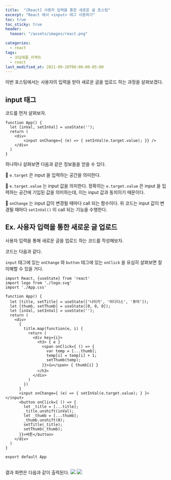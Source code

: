 ```yaml
---
title:  "[React] 사용자 입력을 통한 새로운 글 포스팅"
excerpt: "React 에서 <input> 태그 사용하기"
toc: true
toc_sticky: true
header:
  teaser: "/assets/images/react.png"

categories:
  - react
tags:
  - 코딩애플_리액트
  - react
last_modified_at: 2021-09-20T08:06:00-05:00
---
```


이번 포스팅에서는 사용자의 입력을 받아 새로운 글을 업로드 하는 과정을 살펴보겠다.



## input 태그

코드를 먼저 살펴보자.

```react
function App() {
  let [inVal, setInVal] = useState('');
  return (
  	<div>
    	<input onChange={ (e) => { setInVal(e.target.value); }} />
    </div>
  )
}
```



하나하나 살펴보면 다음과 같은 정보들을 얻을 수 있다.

🎯 `e.target` 은 input 을 입력하는 공간을 의미한다.

🎯 `e.target.value` 는 input 값을 의미한다. 정확히는 `e.target.value` 은 input 을 입력하는 공간에 기입된 값을 의미하는데, 이는 input 값과 동치이기 때문이다.

🎯 `onChange` 는 input 값이 변경될 때마다 call 되는 함수이다. 위 코드는 input 값이 변경될 때마다 `setInVal()` 이 call 되는 기능을 수행한다.



## Ex. 사용자 입력을 통한 새로운 글 업로드

사용자 입력을 통해 새로운 글을 업로드 하는 코드를 작성해보자.

코드는 다음과 같다.

`input` 태그에 있는 `onChange` 와 `button` 태그에 있는 `onClick` 을 유심히 살펴보면 잘 이해할 수 있을 거다.

```react
import React, {useState} from 'react'
import logo from './logo.svg'
import './App.css'

function App() {
  let [title, setTitle] = useState(['나이키', '아디다스', '퓨마']);
  let [thumb, setThumb] = useState([0, 0, 0]);
  let [inVal, setInVal] = useState('');
  return (
    <div>
      {
        title.map(function(e, i) {
          return (
            <div key={i}>
              <h3> { e }
                <span onClick={ () => {
                  var temp = [...thumb];
                  temp[i] = temp[i] + 1;
                  setThumb(temp);
                }}>👍</span> { thumb[i] }
              </h3>
            </div>
          )
        })
      }
      <input onChange={ (e) => { setInVal(e.target.value); } }></input>
      <button onClick={ () => {
        let _title = [...title];
        _title.unshift(inVal);
        let _thumb = [...thumb];
        _thumb.unshift(0);
        setTitle(_title);
        setThumb(_thumb);
      }}>버튼</button>
    </div> 
  )
}

export default App
```

<br/>
결과 화면은 다음과 같이 출력된다.

<img src='https://user-images.githubusercontent.com/56385667/133980155-3bc1cc01-ca56-4bc0-897c-97d88eba233c.png' />

<img src='https://user-images.githubusercontent.com/56385667/133980166-30e5fb8a-c5e6-41e6-b7d5-37ae2725fb44.png' />

